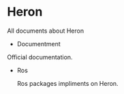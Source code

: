 # Heron
All documents about Heron
-  Documentment

  Official documentation.
- Ros 

  Ros packages impliments on Heron. 
